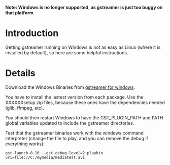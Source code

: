 **Note: Windows is no longer supported, as gstreamer is just too buggy on that platform**

# Introduction #

Getting gstreamer running on Windows is not as easy as Linux (where it is installed by default), so here are some helpful instructions.


# Details #

Download the Windows Binaries from [gstreamer for windows](http://gstreamer.freedesktop.org/pkg/windows/releases).

You have to install the lastest version from each package.
Use the XXXXXXsetup.zip files, because these ones have the
dependencies needed (glib, ffmpeg, etc).

You should then restart Windows to have the GST\_PLUGIN\_PATH and PATH global variables updated to include the gstreamer directories.

Test that the gstreamer binaries work with the windows command interpreter (change the file to play, and you can remove the debug if everything works):

`gst-launch-0.10 --gst-debug-level=2 playbin uri=file://C:/mymedia/mediatest.avi`